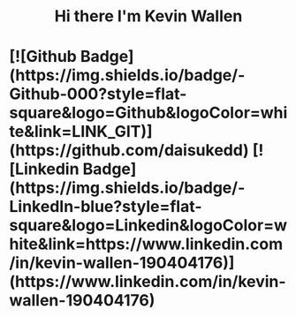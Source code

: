 <h1 align='center'>
  Hi there I'm Kevin Wallen
</h1>

<h1 algin-'center'>
[![Github Badge](https://img.shields.io/badge/-Github-000?style=flat-square&logo=Github&logoColor=white&link=LINK_GIT)]       (https://github.com/daisukedd) [![Linkedin Badge](https://img.shields.io/badge/-LinkedIn-blue?style=flat-square&logo=Linkedin&logoColor=white&link=https://www.linkedin.com/in/kevin-wallen-190404176)](https://www.linkedin.com/in/kevin-wallen-190404176)
</h1>
